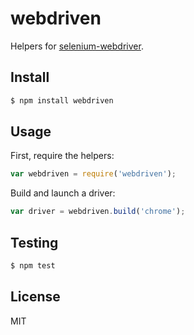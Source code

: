 # webdriven

Helpers for [selenium-webdriver](https://www.npmjs.com/package/selenium-webdriver).

## Install

```sh
$ npm install webdriven
```

## Usage

First, require the helpers:

```js
var webdriven = require('webdriven');
```

Build and launch a driver:

```js
var driver = webdriven.build('chrome');
```

## Testing

```sh
$ npm test
```

## License

MIT
